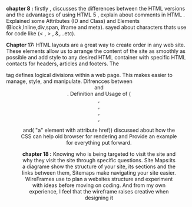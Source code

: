 **chapter 8 :** firstly , discusses the differences between the HTML versions  and the advantages of using HTML 5 , explain about comments in HTML .
Explained some Attributes  (ID and Class) and  Elements (Block,Inline,div,span, iframe and meta).
sayed about characters thats use for code like (< , > , &,...etc).

**Chapter 17:**
HTML layouts are a great way to create order in any web site. 
These elements allow us to arrange the content of the site as smoothly as possible and add style to any desired HTML container with specific HTML contacts for headers,
articles and footers.
The <div> tag defines logical divisions within a web page.
This makes easier to manage, style, and manipulate.
Difrencces between <header> and <footer>.
Definition and Usage of (<nav>,<aside>,<section>,<hgroup>,<figure>and(  "a" element  with attribute href))
discussed about how the CSS can help old browser for rendering and Provide an example for everything put forward.




**chapter 18 :** 
Knowing who is being targeted to visit the site and why they visit the site through specific questions.
Site Maps:its a diagrame  show the structure of your site, its sections and the links between them,
Sitemaps make navigating your site easier.
WireFrames use to plan a websites structure and experiment with ideas before moving on coding.
And from my own experience, I feel that the wireframe raises creative when designing it




